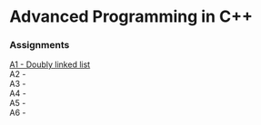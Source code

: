 # Advanced Programming in C++ 
### Assignments

[A1 - Doubly linked list](../../tree/master/A1-DLL/Doubly-Linked-List)  
A2 -  
A3 -  
A4 -  
A5 -  
A6 -  

